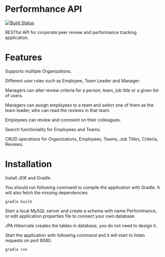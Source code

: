 # Performhance API
[![Build Status](https://travis-ci.org/dnzprmksz/Performhance-API.svg?branch=master)](https://travis-ci.org/dnzprmksz/Performhance-API)

RESTful API for corporate peer review and performance tracking application.


# Features
Supports multiple Organizations.

Different user roles such as Employee, Team Leader and Manager.

Managers can alter review criteria for a person, team, job title or a given list of users.

Managers can assign employees to a team and select one of them as the team leader, who can read the reviews in that team.

Employees can review and comment on their colleagues.

Search functionality for Employees and Teams.

CRUD operations for Organizations, Employees, Teams, Job Titles, Criteria, Reviews.


# Installation
Install JDK and Gradle.

You should run following command to compile the application with Gradle. It will also fetch the missing dependencies.

````
gradle build
````

Start a local MySQL server and create a schema with name Performhance, or edit application.properties file to connect your own database.

JPA Hibernate creates the tables in database, you do not need to design it.

Start the application with following command and it will start to listen requests on port 8080.

````
gradle run
````
